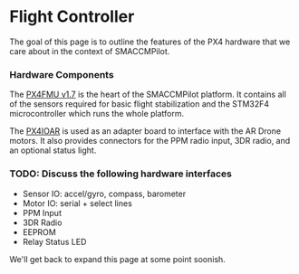 # Flight Controller

The goal of this page is to outline the features of the PX4 hardware that we
care about in the context of SMACCMPilot.

### Hardware Components

The [PX4FMU v1.7][] is the heart of the SMACCMPilot platform. It contains
all of the sensors required for basic flight stabilization and the
STM32F4 microcontroller which runs the whole platform.

The [PX4IOAR][] is used as an adapter board to interface with the AR Drone
motors. It also provides connectors for the PPM radio input, 3DR radio, and
an optional status light.

[PX4FMU v1.7]: http://pixhawk.ethz.ch/px4/modules/px4fmu
[PX4IOAR]:     http://pixhawk.ethz.ch/px4/modules/px4ioar

### TODO: Discuss the following hardware interfaces

* Sensor IO: accel/gyro, compass, barometer
* Motor IO: serial + select lines
* PPM Input
* 3DR Radio
* EEPROM
* Relay Status LED

We'll get back to expand this page at some point soonish.
